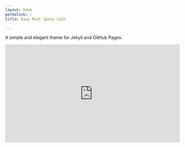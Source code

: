 ```yaml
---
layout: home
permalink: /
title: Easy Mint Space Cash

---
```

A simple and elegant theme for Jekyll and GitHub Pages.


<iframe width="560" height="315" src="https://www.youtube.com/embed/YJIn5iBE46E" frameborder="0" allow="accelerometer; autoplay; encrypted-media; gyroscope; picture-in-picture" allowfullscreen></iframe>